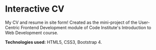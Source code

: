# Interactive CV

My CV and resume in site form! Created as the mini-project of the User-Centric Frontend Development module of Code Institute's Introduction to Web Development course.

**Technologies used:** HTML5, CSS3, Bootstrap 4.